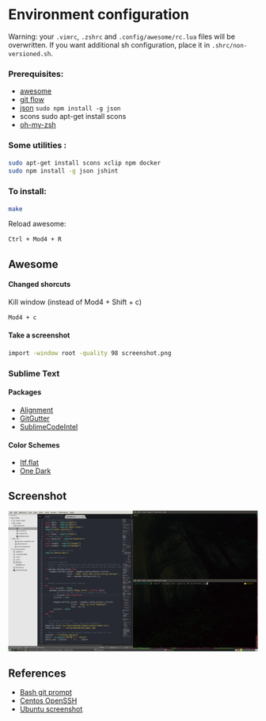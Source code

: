 Environment configuration
===

Warning: your `.vimrc`, `.zshrc` and `.config/awesome/rc.lua` files will be overwritten.
If you want additional sh configuration, place it in `.shrc/non-versioned.sh`.

### Prerequisites:
- [awesome](http://awesome.naquadah.org/)
- [git flow](https://github.com/nvie/gitflow)
- [json](https://github.com/zpoley/json-command) `sudo npm install -g json`
- scons sudo apt-get install scons
- [oh-my-zsh](https://github.com/robbyrussell/oh-my-zsh)

### Some utilities :

```sh
sudo apt-get install scons xclip npm docker
sudo npm install -g json jshint
```


### To install:

```sh
make
```
Reload awesome:

```sh
Ctrl + Mod4 + R
```


Awesome
---
#### Changed shorcuts
Kill window (instead of Mod4 + Shift + c)
```sh
Mod4 + c
```

#### Take a screenshot
```sh
import -window root -quality 98 screenshot.png
```

### Sublime Text

#### Packages
- [Alignment](http://wbond.net/sublime_packages/alignment)
- [GitGutter](https://github.com/jisaacks/GitGutter)
- [SublimeCodeIntel](https://github.com/SublimeCodeIntel/SublimeCodeIntel)

#### Color Schemes
- [Itf.flat](http://itsthatguy.com/post/70191573560/sublime-text-theme-itg-flat)
- [One Dark](https://github.com/IceTimux/one-dark-sublime-text-3-color-scheme)

Screenshot
---
![Screenshot](https://raw.githubusercontent.com/LilMeyer/configs/master/screenshot.png)

References
---
- [Bash git prompt](https://github.com/magicmonty/bash-git-prompt)
- [Centos OpenSSH](http://wiki.centos.org/HowTos/Network/SecuringSSH)
- [Ubuntu screenshot](https://awesome.naquadah.org/wiki/Screenshots)
